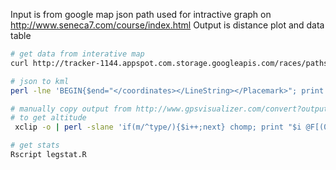 Input is from google map json path used for intractive graph on http://www.seneca7.com/course/index.html
Output is distance plot and data table 

```bash
# get data from interative map
curl http://tracker-1144.appspot.com.storage.googleapis.com/races/paths.js > paths.js

# json to kml
perl -lne 'BEGIN{$end="</coordinates></LineString></Placemark>"; print qq(<?xml version="1.0" encoding="UTF-8"?> <kml xmlns="http://www.opengis.net/kml/2.2"><Document><name>S7</name>)} if(m/coordinates /){ print ($i++?$end:""); print "<Placemark><name>$i</name><LineString><extrude>1</extrude><tessellate>1</tessellate><coordinates>"} print "$2,$1" if m/LatLng\(([-0-9.]+),([-0-9.]+)\)/;END{print "$end</Document></kml>"}' paths.js > paths.kml

# manually copy output from http://www.gpsvisualizer.com/convert?output_elevation
# to get altitude
 xclip -o | perl -slane 'if(m/^type/){$i++;next} chomp; print "$i @F[(0..3)]" if m/^T/' > path_alt.txt

# get stats 
Rscript legstat.R
```

